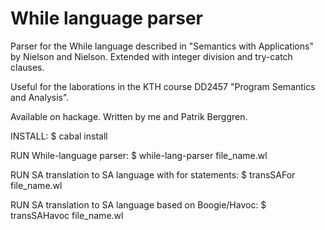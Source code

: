 While language parser
=====================

Parser for the While language described in "Semantics with Applications" by Nielson and Nielson.
Extended with integer division and try-catch clauses.

Useful for the laborations in the KTH course DD2457 "Program Semantics and Analysis".

Available on hackage. Written by me and Patrik Berggren.


INSTALL: $ cabal install

RUN While-language parser: $ while-lang-parser file_name.wl

RUN SA translation to SA language with for statements: $ transSAFor file_name.wl

RUN SA translation to SA language based on Boogie/Havoc: $ transSAHavoc file_name.wl